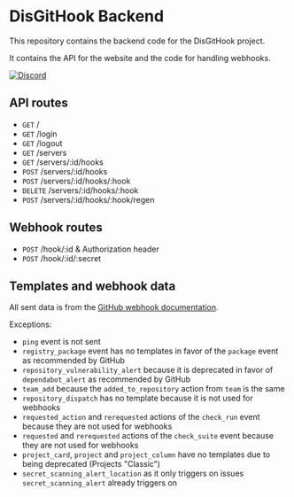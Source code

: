 # DisGitHook Backend

This repository contains the backend code for the DisGitHook project.

It contains the API for the website and the code for handling webhooks.

[![Discord](https://discord.com/api/v10/guilds/1168642348851396658/widget.png?style=banner4)](https://discord.gg/ADP7rn6Hz8)

## API routes

- `GET` /
- `GET` /login
- `GET` /logout
- `GET` /servers
- `GET` /servers/:id/hooks
- `POST` /servers/:id/hooks
- `POST` /servers/:id/hooks/:hook
- `DELETE` /servers/:id/hooks/:hook
- `POST` /servers/:id/hooks/:hook/regen

## Webhook routes

- `POST` /hook/:id & Authorization header
- `POST` /hook/:id/:secret

## Templates and webhook data

All sent data is from the [GitHub webhook documentation](https://docs.github.com/de/webhooks/webhook-events-and-payloads).

Exceptions:
- `ping` event is not sent
- `registry_package` event has no templates in favor of the `package` event as recommended by GitHub
- `repository_vulnerability_alert` because it is deprecated in favor of `dependabot_alert` as recommended by GitHub
- `team_add` because the `added_to_repository` action from `team` is the same
- `repository_dispatch` has no template because it is not used for webhooks
- `requested_action` and `rerequested` actions of the `check_run` event because they are not used for webhooks
- `requested` and `rerequested` actions of the `check_suite` event because they are not used for webhooks
- `project_card`, `project` and `project_column` have no templates due to being deprecated (Projects "Classic")
- `secret_scanning_alert_location` as it only triggers on issues `secret_scanning_alert` already triggers on
